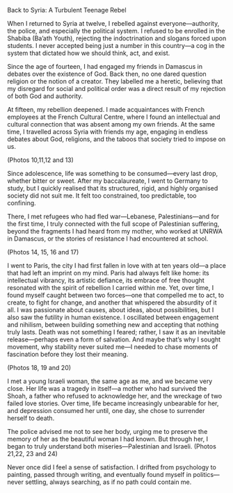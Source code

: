 Back to Syria: A Turbulent Teenage Rebel

When I returned to Syria at twelve, I rebelled against everyone—authority, the police, and especially the political system. I refused to be enrolled in the Shabiba (Ba’ath Youth), rejecting the indoctrination and slogans forced upon students. I never accepted being just a number in this country—a cog in the system that dictated how we should think, act, and exist.

Since the age of fourteen, I had engaged my friends in Damascus in debates over the existence of God. Back then, no one dared question religion or the notion of a creator. They labelled me a heretic, believing that my disregard for social and political order was a direct result of my rejection of both God and authority.

At fifteen, my rebellion deepened. I made acquaintances with French employees at the French Cultural Centre, where I found an intellectual and cultural connection that was absent among my own friends. At the same time, I travelled across Syria with friends my age, engaging in endless debates about God, religions, and the taboos that society tried to impose on us.

(Photos 10,11,12 and 13)

Since adolescence, life was something to be consumed—every last drop, whether bitter or sweet.
After my baccalaureate, I went to Germany to study, but I quickly realised that its structured, rigid, and highly organised society did not suit me. It felt too constrained, too predictable, too confining.

There, I met refugees who had fled war—Lebanese, Palestinians—and for the first time, I truly connected with the full scope of Palestinian suffering, beyond the fragments I had heard from my mother, who worked at UNRWA in Damascus, or the stories of resistance I had encountered at school.

(Photos 14, 15, 16 and 17)

I went to Paris, the city I had first fallen in love with at ten years old—a place that had left an imprint on my mind. Paris had always felt like home: its intellectual vibrancy, its artistic defiance, its embrace of free thought resonated with the spirit of rebellion I carried within me.
Yet, over time, I found myself caught between two forces—one that compelled me to act, to create, to fight for change, and another that whispered the absurdity of it all. I was passionate about causes, about ideas, about possibilities, but I also saw the futility in human existence. I oscillated between engagement and nihilism, between building something new and accepting that nothing truly lasts. Death was not something I feared; rather, I saw it as an inevitable release—perhaps even a form of salvation. And maybe that’s why I sought movement, why stability never suited me—I needed to chase moments of fascination before they lost their meaning.

(Photos 18, 19 and 20)

I met a young Israeli woman, the same age as me, and we became very close. Her life was a tragedy in itself—a mother who had survived the Shoah, a father who refused to acknowledge her, and the wreckage of two failed love stories. Over time, life became increasingly unbearable for her, and depression consumed her until, one day, she chose to surrender herself to death.

The police advised me not to see her body, urging me to preserve the memory of her as the beautiful woman I had known. But through her, I began to truly understand both miseries—Palestinian and Israeli.
(Photos 21,22, 23 and 24)

Never once did I feel a sense of satisfaction. I drifted from psychology to painting, passed through writing, and eventually found myself in politics—never settling, always searching, as if no path could contain me.
